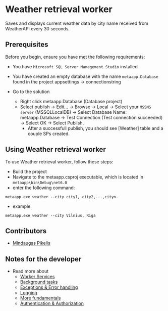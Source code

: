 # Weather retrieval worker

Saves and displays current weather data by city name received from WeatherAPI every 30 seconds.

## Prerequisites

Before you begin, ensure you have met the following requirements:

* You have `Microsoft SQL Server Management Studio` installed
* You have created an empty database with the name `metaapp.Database` found in the project appsettings -> connectionstring

* Go to the solution
  * Right click metaapp.Database (Database project)
  * Select publish -> Edit... -> Browse -> Local -> Select your `MSSMS server` (MSSQLLocalDB) ->
    Select Database Name: metaapp.Database -> Test Connection (Test connection succeeded) -> Select OK ->
    Select Publish.
    * After a successfull publish, you should see [Weather] table and a couple SPs created. 

## Using Weather retrieval worker

To use Weather retrieval worker, follow these steps:

* Build the project
* Navigate to the metaapp.csproj executable, which is located in `metaapp\bin\Debug\net6.0`
* enter the following command:

```
metaapp.exe weather --city city1, city2,...,cityn.
```
- example

```
metaapp.exe weather --city Vilnius, Riga
```

## Contributors

* [Mindaugas Pikelis](https://www.linkedin.com/in/mindaugaspikelis/)

## Notes for the developer

- Read more about 
   * [Worker Services](https://learn.microsoft.com/en-us/dotnet/core/extensions/workers)
   * [Background tasks](https://learn.microsoft.com/en-us/aspnet/core/fundamentals/host/hosted-services?view=aspnetcore-7.0&tabs=visual-studio)
   * [Exceptions & Error handling](https://learn.microsoft.com/en-us/dotnet/standard/exceptions/best-practices-for-exceptions)
   * [Logging](https://learn.microsoft.com/en-us/aspnet/core/fundamentals/logging/loggermessage?view=aspnetcore-7.0)
   * [More fundamentals](https://learn.microsoft.com/en-us/aspnet/core/fundamentals/?view=aspnetcore-7.0&tabs=windows)
   * [Authentication & Authorization](https://learn.microsoft.com/en-us/aspnet/core/security/?view=aspnetcore-7.0)
